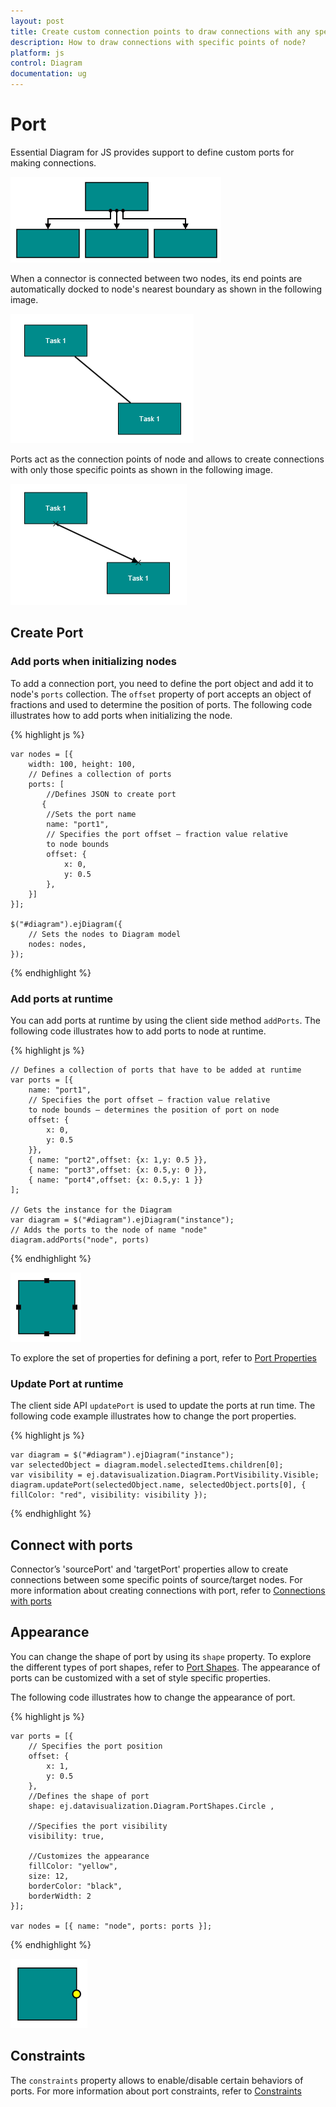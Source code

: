 ```yaml
---
layout: post
title: Create custom connection points to draw connections with any specific point of node
description: How to draw connections with specific points of node?
platform: js
control: Diagram
documentation: ug
---
```


# Port

Essential Diagram for JS provides support to define custom ports for making connections.

![](/js/Diagram/Port_images/Port_img3.png)

When a connector is connected between two nodes, its end points are automatically docked to node's nearest boundary as shown in the following image. 

![](/js/Diagram/Port_images/Port_img4.png)

Ports act as the connection points of node and allows to create connections with only those specific points as shown in the following image.

![](/js/Diagram/Port_images/Port_img5.png)

## Create Port

### Add ports when initializing nodes

To add a connection port, you need to define the port object and add it to node's `ports` collection. The `offset` property of port accepts an object of fractions and used to determine the position of ports. The following code illustrates how to add ports when initializing the node.

{% highlight js %}

    var nodes = [{
        width: 100, height: 100,
        // Defines a collection of ports
        ports: [    
            //Defines JSON to create port    
           {    
            //Sets the port name    
            name: "port1",    
            // Specifies the port offset – fraction value relative         
            to node bounds     
            offset: {    
                x: 0,    
                y: 0.5    
            },    
        }]    
    }];
    
    $("#diagram").ejDiagram({    
        // Sets the nodes to Diagram model    
        nodes: nodes,    
    });
    
{% endhighlight %} 

### Add ports at runtime

You can add ports at runtime by using the client side method `addPorts`. The following code illustrates how to add ports to node at runtime.

{% highlight js %}

    // Defines a collection of ports that have to be added at runtime    
    var ports = [{    
        name: "port1",    
        // Specifies the port offset – fraction value relative         
        to node bounds – determines the position of port on node    
        offset: {    
            x: 0,    
            y: 0.5    
        }},    
        { name: "port2",offset: {x: 1,y: 0.5 }},    
        { name: "port3",offset: {x: 0.5,y: 0 }},    
        { name: "port4",offset: {x: 0.5,y: 1 }}        
    ];
    
    // Gets the instance for the Diagram    
    var diagram = $("#diagram").ejDiagram("instance");    
    // Adds the ports to the node of name "node"    
    diagram.addPorts("node", ports)

{% endhighlight %}

![](/js/Diagram/Port_images/Port_img1.png)

To explore the set of properties for defining a port, refer to [Port Properties](/js/api/ejDiagram "members:nodes-ports")

### Update Port at runtime
     
The client side API `updatePort` is used to update the ports at run time. The following code example illustrates how to change the port properties.

{% highlight js %}

    var diagram = $("#diagram").ejDiagram("instance");
    var selectedObject = diagram.model.selectedItems.children[0];
    var visibility = ej.datavisualization.Diagram.PortVisibility.Visible;
    diagram.updatePort(selectedObject.name, selectedObject.ports[0], { fillColor: "red", visibility: visibility });

{% endhighlight %}

## Connect with ports    

Connector’s 'sourcePort' and 'targetPort' properties allow to create connections between some specific points of source/target nodes. 
For more information about creating connections with port, refer to [Connections with ports](/js/Diagram/Connector "Connections with ports")  

## Appearance 

You can change the shape of port by using its `shape` property. To explore the different types of port shapes, refer to [Port Shapes](/js/api/global "PortShapes").
The appearance of ports can be customized with a set of style specific properties. 

The following code illustrates how to change the appearance of port.

{% highlight js %}

    var ports = [{     
        // Specifies the port position    
        offset: {    
            x: 1,    
            y: 0.5    
        },
        //Defines the shape of port     
        shape: ej.datavisualization.Diagram.PortShapes.Circle ,
                        
        //Specifies the port visibility     
        visibility: true,    
        
        //Customizes the appearance    
        fillColor: "yellow",  
        size: 12,    
        borderColor: "black",      
        borderWidth: 2    
    }];
    
    var nodes = [{ name: "node", ports: ports }];
   
{% endhighlight %}

![](/js/Diagram/Port_images/Port_img2.png)

## Constraints

The `constraints` property allows to enable/disable certain behaviors of ports. For more information about port constraints, refer to [Constraints](/js/Diagram/Constraints "Port Constraints")
















 